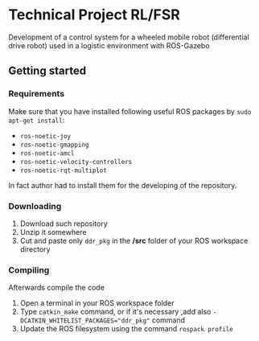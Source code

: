 # Technical Project RL/FSR
Development of a control system for a wheeled mobile robot (differential drive robot) used in a logistic environment with ROS-Gazebo

## Getting started
### Requirements 
Make sure that you have installed following useful ROS packages by `sudo apt-get install`:

- `ros-noetic-joy`
- `ros-noetic-gmapping`
- `ros-noetic-amcl`
- `ros-noetic-velocity-controllers`
- `ros-noetic-rqt-multiplot`

In fact author had to install them for the developing of the repository.

### Downloading 
1. Download such repository 
2. Unzip it somewhere
3. Cut and paste only `ddr_pkg` in the **/src** folder of your ROS workspace directory

### Compiling
Afterwards compile the code
1. Open a terminal in your ROS workspace folder 
2. Type `catkin_make` command, or if it's necessary ,add also `-DCATKIN_WHITELIST_PACKAGES="ddr_pkg"` command
3. Update the ROS filesystem using the command `rospack profile`
